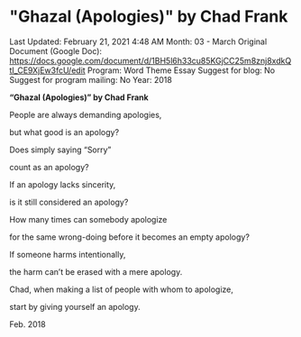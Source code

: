 # "Ghazal (Apologies)" by Chad Frank

Last Updated: February 21, 2021 4:48 AM
Month: 03 - March
Original Document (Google Doc): https://docs.google.com/document/d/1BH5l6h33cu85KGjCC25m8znj8xdkQtI_CE9XjEw3fcU/edit
Program: Word Theme Essay
Suggest for blog: No
Suggest for program mailing: No
Year: 2018

**“Ghazal (Apologies)” by Chad Frank**

People are always demanding apologies,

but what good is an apology?

Does simply saying “Sorry”

count as an apology?

If an apology lacks sincerity,

is it still considered an apology?

How many times can somebody apologize

for the same wrong-doing before it becomes an empty apology?

If someone harms intentionally,

the harm can’t be erased with a mere apology.

Chad, when making a list of people with whom to apologize,

start by giving yourself an apology.

Feb. 2018